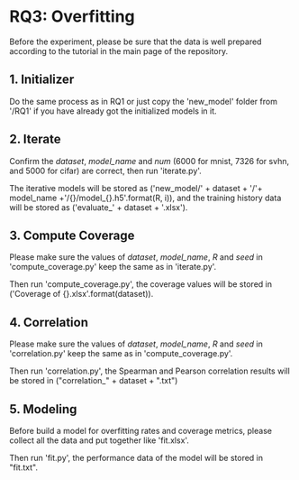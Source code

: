 # RQ3: Overfitting
Before the experiment, please be sure that the data is well prepared according to the tutorial in the main page of the repository.

## 1. Initializer
Do the same process as in RQ1 or just copy the 'new_model' folder from '/RQ1' if you have already got the initialized models in it.

## 2. Iterate
Confirm the *dataset*, *model_name* and *num* (6000 for mnist, 7326 for svhn, and 5000 for cifar) are correct, then run 'iterate.py'.

The iterative models will be stored as ('new_model/' + dataset + '/'+ model_name +'/{}/model_{}.h5'.format(R, i)), 
and the training history data will be stored as ('evaluate_' + dataset + '.xlsx').

## 3. Compute Coverage
Please make sure the values of *dataset*, *model_name*, *R* and *seed* in 'compute_coverage.py' keep the same as in 'iterate.py'. 

Then run 'compute_coverage.py', the coverage values will be stored in ('Coverage of {}.xlsx'.format(dataset)).

## 4. Correlation
Please make sure the values of *dataset*, *model_name*, *R* and *seed* in 'correlation.py' keep the same as in 'compute_coverage.py'. 

Then run 'correlation.py', the Spearman and Pearson correlation results will be stored in ("correlation_" + dataset + ".txt")

## 5. Modeling
Before build a model for overfitting rates and coverage metrics, please collect all the data and put together like 'fit.xlsx'. 

Then run 'fit.py', the performance data of the model will be stored in "fit.txt".
